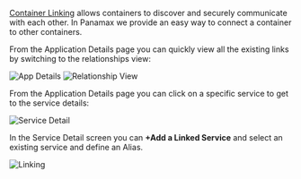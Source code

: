 [Container Linking](https://docs.docker.com/userguide/dockerlinks/#container-linking) allows containers to discover and securely communicate with each other.  In Panamax we provide an easy way to connect a container to other containers.   

From the Application Details page you can quickly view all the existing links by switching to the relationships view: 

![App Details](http://panamax.ca.tier3.io/panamax_ui_wiki_screens/linking_app_detail.png)
![Relationship View](http://panamax.ca.tier3.io/panamax_ui_wiki_screens/linking_relationship_view.png)

From the Application Details page you can click on a specific service to get to the service details: 

![Service Detail](http://panamax.ca.tier3.io/panamax_ui_wiki_screens/linking_service_details.png)

In the Service Detail screen you can **+Add a Linked Service** and select an existing service and define an Alias.
  
![Linking](http://panamax.ca.tier3.io/panamax_ui_wiki_screens/linking_service_links.png)
